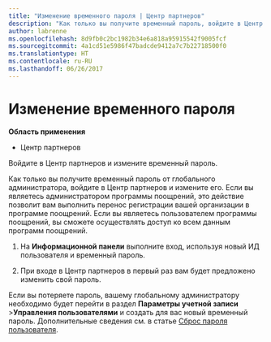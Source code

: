 ```yaml
---
title: "Изменение временного пароля | Центр партнеров"
description: "Как только вы получите временный пароль, войдите в Центр партнеров и измените его."
author: labrenne
ms.openlocfilehash: 8d9fb0c2bc1982b34e6a818a95915542f9005fcf
ms.sourcegitcommit: 4a1cd51e5986f47badcde9412a7c7b22718500f0
ms.translationtype: HT
ms.contentlocale: ru-RU
ms.lasthandoff: 06/26/2017
---
```

# <a name="change-your-temporary-password"></a>Изменение временного пароля

**Область применения**

-  Центр партнеров

Войдите в Центр партнеров и измените временный пароль.

Как только вы получите временный пароль от глобального администратора, войдите в Центр партнеров и измените его. Если вы являетесь администратором программы поощрений, это действие позволит вам выполнить перенос регистрации вашей организации в программе поощрений. Если вы являетесь пользователем программы поощрений, вы сможете осуществлять доступ ко всем данным программ поощрений.

1.  На **Информационной панели** выполните вход, используя новый ИД пользователя и временный пароль.

2.  При входе в Центр партнеров в первый раз вам будет предложено изменить свой пароль.

Если вы потеряете пароль, вашему глобальному администратору необходимо будет перейти в раздел **Параметры учетной записи** >**Управления пользователями** и создать для вас новый временный пароль.
Дополнительные сведения см. в статье [Сброс пароля пользователя](reset-a-user-password.md).


 

 



